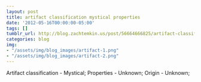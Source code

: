 ```yaml
---
layout: post
title: artifact classification mystical properties
date: '2012-05-16T00:00:00-05:00'
tags: []
tumblr_url: http://blog.zachtemkin.us/post/56664666825/artifact-classification-mystical-properties
categories: blog
img:
- "/assets/img/blog_images/artifact-1.png" 
- "/assets/img/blog_images/artifact-2.png" 
---
```

Artifact classification - Mystical; Properties - Unknown; Origin - Unknown; 

